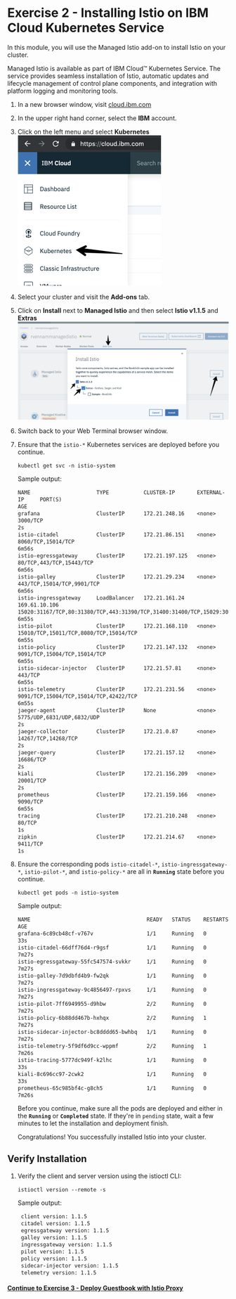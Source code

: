 # Exercise 2 - Installing Istio on IBM Cloud Kubernetes Service

In this module, you will use the Managed Istio add-on to install Istio on your cluster. 

Managed Istio is available as part of IBM Cloud™ Kubernetes Service. The service provides seamless installation of Istio, automatic updates and lifecycle management of control plane components, and integration with platform logging and monitoring tools.

1. In a new browser window, visit [cloud.ibm.com](https://cloud.ibm.com/)

2. In the upper right hand corner, select the **IBM** account.

3. Click on the left menu and select **Kubernetes**
   ![](../README_images/kubeleftmenu.png)

4. Select your cluster and visit the **Add-ons** tab.

5. Click on **Install** next to **Managed Istio** and then select **Istio v1.1.5** and **Extras** 
   ![](../README_images/istioaddon.png)

6. Switch back to your Web Terminal browser window.

7. Ensure that the `istio-*` Kubernetes services are deployed before you continue.

    ```shell
    kubectl get svc -n istio-system
    ```

    Sample output:
    ```shell
    NAME                     TYPE           CLUSTER-IP       EXTERNAL-IP     PORT(S)                                                                                                                                      AGE
    grafana                  ClusterIP      172.21.248.16    <none>          3000/TCP                                                                                                                                     2s
    istio-citadel            ClusterIP      172.21.86.151    <none>          8060/TCP,15014/TCP                                                                                                                           6m56s
    istio-egressgateway      ClusterIP      172.21.197.125   <none>          80/TCP,443/TCP,15443/TCP                                                                                                                     6m56s
    istio-galley             ClusterIP      172.21.29.234    <none>          443/TCP,15014/TCP,9901/TCP                                                                                                                   6m56s
    istio-ingressgateway     LoadBalancer   172.21.161.24    169.61.10.106   15020:31167/TCP,80:31380/TCP,443:31390/TCP,31400:31400/TCP,15029:30889/TCP,15030:31326/TCP,15031:30961/TCP,15032:31491/TCP,15443:30967/TCP   6m55s
    istio-pilot              ClusterIP      172.21.168.110   <none>          15010/TCP,15011/TCP,8080/TCP,15014/TCP                                                                                                       6m55s
    istio-policy             ClusterIP      172.21.147.132   <none>          9091/TCP,15004/TCP,15014/TCP                                                                                                                 6m55s
    istio-sidecar-injector   ClusterIP      172.21.57.81     <none>          443/TCP                                                                                                                                      6m55s
    istio-telemetry          ClusterIP      172.21.231.56    <none>          9091/TCP,15004/TCP,15014/TCP,42422/TCP                                                                                                       6m55s
    jaeger-agent             ClusterIP      None             <none>          5775/UDP,6831/UDP,6832/UDP                                                                                                                   2s
    jaeger-collector         ClusterIP      172.21.0.87      <none>          14267/TCP,14268/TCP                                                                                                                          2s
    jaeger-query             ClusterIP      172.21.157.12    <none>          16686/TCP                                                                                                                                    2s
    kiali                    ClusterIP      172.21.156.209   <none>          20001/TCP                                                                                                                                    2s
    prometheus               ClusterIP      172.21.159.166   <none>          9090/TCP                                                                                                                                     6m55s
    tracing                  ClusterIP      172.21.210.248   <none>          80/TCP                                                                                                                                       1s
    zipkin                   ClusterIP      172.21.214.67    <none>          9411/TCP                                                                                                                                     1s

    ```

8. Ensure the corresponding pods `istio-citadel-*`, `istio-ingressgateway-*`, `istio-pilot-*`, and `istio-policy-*` are all in **`Running`** state before you continue.

    ```shell
    kubectl get pods -n istio-system
    ```
    Sample output:
    ```shell
    NAME                                     READY   STATUS    RESTARTS   AGE
    grafana-6c89cb48cf-v767v                 1/1     Running   0          33s
    istio-citadel-66dff76d4-r9gsf            1/1     Running   0          7m27s
    istio-egressgateway-55fc547574-svkkr     1/1     Running   0          7m27s
    istio-galley-7d9dbfd4b9-fw2qk            1/1     Running   0          7m27s
    istio-ingressgateway-9c4856497-rpxvs     1/1     Running   0          7m27s
    istio-pilot-7ff6949955-d9hbw             2/2     Running   0          7m27s
    istio-policy-6b88dd467b-hxhqx            2/2     Running   1          7m27s
    istio-sidecar-injector-bc8dddd65-bwhbq   1/1     Running   0          7m27s
    istio-telemetry-5f9df6d9cc-wppmf         2/2     Running   1          7m26s
    istio-tracing-5777dc949f-k2lhc           1/1     Running   0          33s
    kiali-8c696cc97-2cwk2                    1/1     Running   0          33s
    prometheus-65c985bf4c-g8ch5              1/1     Running   0          7m26s
    ```

    Before you continue, make sure all the pods are deployed and either in the **`Running`** or **`Completed`** state. If they're in `pending` state, wait a few minutes to let the installation and deployment finish.

    Congratulations! You successfully installed Istio into your cluster.

## Verify Installation
<!-- 1. Download the latest Istio installation files:

    ```shell
    curl -L https://git.io/getLatestIstio | ISTIO_VERSION=1.1.5 sh -
    ```

2. Add the `istioctl` client to your PATH by copying and pasting the `export PATH=` line in the output of the previous command. Your command will look something like `export PATH="$PATH:/h...` -->
1. Verify the client and server version using the istioctl CLI:
   ```shell
   istioctl version --remote -s
   ```
   Sample output:
   ```
    client version: 1.1.5
    citadel version: 1.1.5
    egressgateway version: 1.1.5
    galley version: 1.1.5
    ingressgateway version: 1.1.5
    pilot version: 1.1.5
    policy version: 1.1.5
    sidecar-injector version: 1.1.5
    telemetry version: 1.1.5
   ```


#### [Continue to Exercise 3 - Deploy Guestbook with Istio Proxy](../exercise-3/README.md)
